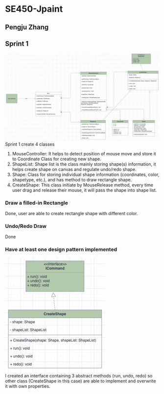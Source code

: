 # SE450-Jpaint
## Pengju Zhang
## Sprint 1
![alt text](./img/Sprint-1-UML.jpg "UML")
Sprint 1 create 4 classes
1. MouseController: It helps to detect position of mouse move and store
   it to Coordinate Class for creating new shape.
2. ShapeList: Shape list is the class mainly storing shape(s) information, it helps create 
   shape on canvas and regulate undo/redo shape.
3. Shape: Class for storing individual shape information (coordinates, color, shapetype, etc.),
   and has method to draw rectangle shape.
4. CreateShape: This class initiate by MouseRelease method, every time user drag and release their
   mouse, it will pass the shape into shape list.
   
### Draw a filled-in Rectangle
Done, user are able to create rectangle shape with different color.
### Undo/Redo Draw
Done
### Have at least one design pattern implemented
![alt text](./img/Sprint-1-UML-1.jpg "UML-Abstract Factory") <br>
I created an interface containing 3 abstract methods (run, undo, redo) so other class (CreateShape in this case)
are able to implement and overwrite it with own properties.
